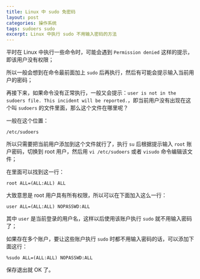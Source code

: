 ```yaml
---
title: Linux 中 sudo 免密码
layout: post
categories: 操作系统
tags: sudoers sudo
excerpt: Linux 中执行 sudo 不用输入密码的方法
---
```

平时在 Linux 中执行一些命令时，可能会遇到 `Permission denied` 这样的提示，即该用户没有权限；

所以一般会想到在命令最前面加上 `sudo` 后再执行，然后有可能会提示输入当前用户的密码；

再接下来，如果命令没有正常执行，一般又会提示：`user is not in the sudoers file. This incident will be reported.`，即当前用户没有出现在这个叫 `sudoers` 的文件里面，那么这个文件在哪里呢？

一般在这个位置：

    /etc/sudoers

所以只需要把当前用户添加到这个文件就行了，执行 `su` 后根据提示输入 `root` 账户密码，切换到 root 用户，然后用 `vi /etc/sudoers` 或者 `visudo` 命令编辑该文件；

在里面可以找到这一行：

    root ALL=(ALL:ALL) ALL

大致意思是 root 用户具有所有权限，所以可以在下面加入这么一行：

    user ALL=(ALL:ALL) NOPASSWD:ALL
    
其中 `user` 是当前登录的用户名，这样以后使用该账户执行 `sudo` 就不用输入密码了；

如果存在多个账户，要让这些账户执行 `sudo` 时都不用输入密码的话，可以添加下面这行：

    %sudo ALL=(ALL:ALL) NOPASSWD:ALL
    
保存退出就 OK 了。